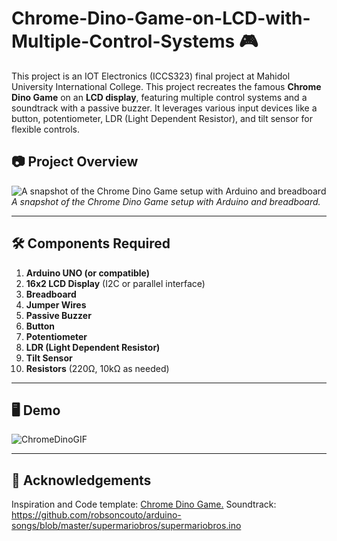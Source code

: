 # Chrome-Dino-Game-on-LCD-with-Multiple-Control-Systems 🎮
This project is an IOT Electronics (ICCS323) final project at Mahidol University International College. This project recreates the famous **Chrome Dino Game** on an **LCD display**, featuring multiple control systems and a soundtrack with a passive buzzer. It leverages various input devices like a button, potentiometer, LDR (Light Dependent Resistor), and tilt sensor for flexible controls.

## 📷 Project Overview

![A snapshot of the Chrome Dino Game setup with Arduino and breadboard](https://github.com/user-attachments/assets/940b1355-b3b4-49e7-b76d-5cfa02e85086)
*A snapshot of the Chrome Dino Game setup with Arduino and breadboard.*

---

## 🛠️ Components Required

1. **Arduino UNO (or compatible)**  
2. **16x2 LCD Display** (I2C or parallel interface)  
3. **Breadboard**  
4. **Jumper Wires**  
5. **Passive Buzzer**  
6. **Button**  
7. **Potentiometer**  
8. **LDR (Light Dependent Resistor)**  
9. **Tilt Sensor**  
10. **Resistors** (220Ω, 10kΩ as needed)  

---

## 🖥️ Demo

![ChromeDinoGIF](https://github.com/user-attachments/assets/f259b08b-fe9f-4bb9-8832-30fa37953127)

---

## 🌟 Acknowledgements

Inspiration and Code template: [Chrome Dino Game.](https://www.youtube.com/watch?v=ijXk2A4cci8&t=44s)
Soundtrack: https://github.com/robsoncouto/arduino-songs/blob/master/supermariobros/supermariobros.ino
